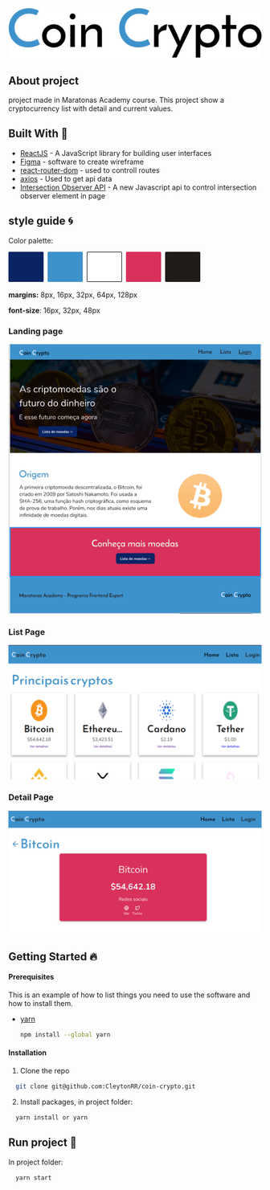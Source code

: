 <div align="center">
<img src="Coin_Crypto.png" alt="Logo">
</div>

## About project

project made in Maratonas Academy course. This project show a cryptocurrency list with detail and current values.

## Built With :rocket:

- [ReactJS](https://reactjs.org/) - A JavaScript library for building user interfaces
- [Figma](figma.com/) - software to create wireframe
- [react-router-dom](https://reactrouter.com/web/guides/quick-start) - used to controll routes
- [axios](https://github.com/axios/axios) - Used to get api data
- [Intersection Observer API](https://developer.mozilla.org/en-US/docs/Web/API/Intersection_Observer_API) - A new Javascript api to control intersection observer element in page

## style guide :cyclone:

Color palette:

<img src="palette.png" alt="Palette">

**margins:** 8px, 16px, 32px, 64px, 128px

**font-size**: 16px, 32px, 48px

### Landing page

![Landing page](landing_page.png)

### List Page

![List page](list_cryptos.png)

### Detail Page

![Detail page](detail_page.png)

## Getting Started :fire:

#### Prerequisites

This is an example of how to list things you need to use the software and how to install them.

- [yarn](https://classic.yarnpkg.com/lang/en/docs/install/#debian-stable)
  ```sh
  npm install --global yarn
  ```

#### Installation

1. Clone the repo

```sh
  git clone git@github.com:CleytonRR/coin-crypto.git
```

2. Install packages, in project folder:

```sh
  yarn install or yarn
```

## Run project :rocket:

In project folder:

```sh
  yarn start
```
